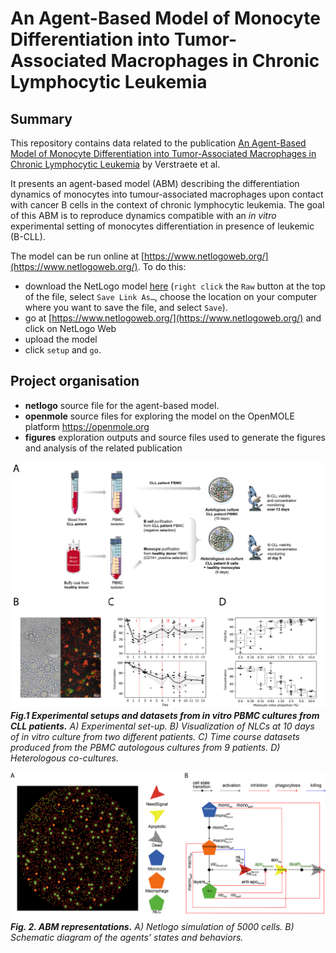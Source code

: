 # An Agent-Based Model of Monocyte Differentiation into Tumor-Associated Macrophages in Chronic Lymphocytic Leukemia

## Summary

This repository contains data related to the publication [An Agent-Based Model of Monocyte Differentiation into Tumor-Associated Macrophages in Chronic Lymphocytic Leukemia](https://www.biorxiv.org/content/10.1101/2021.12.17.473137v3) by Verstraete et al. 

It presents an agent-based model (ABM) describing the differentiation dynamics of monocytes into tumour-associated macrophages upon contact with cancer B cells in the context of chronic lymphocytic leukemia. The goal of this ABM is to reproduce dynamics compatible with an *in vitro* experimental setting of monocytes differentiation in presence of leukemic (B-CLL).

The model can be run online at [https://www.netlogoweb.org/](https://www.netlogoweb.org/). To do this: 
- download the NetLogo model [here](https://github.com/VeraPancaldiLab/Agent-Based-Model-of-NLC-in-CLL/blob/main/netlogo/ABM_NLC_CLL.nlogo) (`right click` the `Raw` button at the top of the file, select `Save Link As…`, choose the location on your computer where you want to save the file, and select `Save`).
- go at [https://www.netlogoweb.org/](https://www.netlogoweb.org/) and click on NetLogo Web
- upload the model
- click `setup` and `go`.

## Project organisation

- **netlogo** source file for the agent-based model.
- **openmole** source files for exploring the model on the OpenMOLE platform https://openmole.org
- **figures** exploration outputs and source files used to generate the figures and analysis of the related publication

![fig1](https://raw.githubusercontent.com/VeraPancaldiLab/Agent-Based-Model-of-NLC-in-CLL/master/images/Figure1-edit2-01.png)
_**Fig.1 Experimental setups and datasets from in vitro PBMC cultures from CLL patients.** A) Experimental set-up. B) Visualization of NLCs at 10 days of in vitro culture from two different patients. C) Time course datasets produced from the PBMC autologous cultures from 9 patients. D) Heterologous co-cultures._

![fig2](https://raw.githubusercontent.com/VeraPancaldiLab/Agent-Based-Model-of-NLC-in-CLL/master/images/Figure2-edit2.png)
_**Fig. 2. ABM representations.** A) Netlogo simulation of 5000 cells. B) Schematic diagram of the agents’ states and behaviors._

